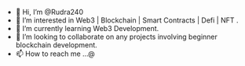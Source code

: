 - 👋 Hi, I’m @Rudra240
- 👀 I’m interested in Web3 | Blockchain | Smart Contracts | Defi | NFT .
- 🌱 I’m currently learning Web3 Development.
- 💞️ I’m looking to collaborate on any projects involving beginner blockchain development.
- 📫 How to reach me ...@

<!---
Rudra240/Rudra240 is a ✨ special ✨ repository because its `README.md` (this file) appears on your GitHub profile.
You can click the Preview link to take a look at your changes.
--->
